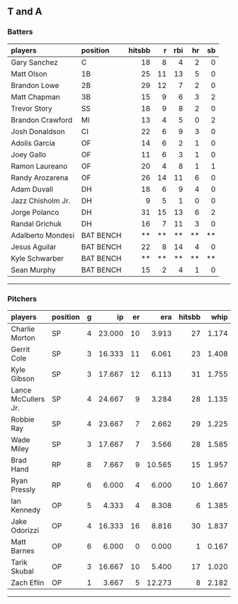 ## T and A

### Batters

 
|players           |position  | hitsbb|  r| rbi| hr| sb| 
|:-----------------|:---------|------:|--:|---:|--:|--:| 
|Gary Sanchez      |C         |     18|  8|   4|  2|  0| 
|Matt Olson        |1B        |     25| 11|  13|  5|  0| 
|Brandon Lowe      |2B        |     29| 12|   7|  2|  0| 
|Matt Chapman      |3B        |     15|  9|   6|  3|  2| 
|Trevor Story      |SS        |     18|  9|   8|  2|  0| 
|Brandon Crawford  |MI        |     13|  4|   5|  0|  2| 
|Josh Donaldson    |CI        |     22|  6|   9|  3|  0| 
|Adolis Garcia     |OF        |     14|  6|   2|  1|  0| 
|Joey Gallo        |OF        |     11|  6|   3|  1|  0| 
|Ramon Laureano    |OF        |     20|  4|   8|  1|  1| 
|Randy Arozarena   |OF        |     26| 14|  11|  6|  0| 
|Adam Duvall       |DH        |     18|  6|   9|  4|  0| 
|Jazz Chisholm Jr. |DH        |      9|  5|   1|  0|  0| 
|Jorge Polanco     |DH        |     31| 15|  13|  6|  2| 
|Randal Grichuk    |DH        |     16|  7|  11|  3|  0| 
|Adalberto Mondesi |BAT BENCH |     **| **|  **| **| **| 
|Jesus Aguilar     |BAT BENCH |     22|  8|  14|  4|  0| 
|Kyle Schwarber    |BAT BENCH |     **| **|  **| **| **| 
|Sean Murphy       |BAT BENCH |     15|  2|   4|  1|  0| 


* * *

### Pitchers

 
|players             |position |  g|     ip| er|    era| hitsbb|  whip| so|  w| sv| 
|:-------------------|:--------|--:|------:|--:|------:|------:|-----:|--:|--:|--:| 
|Charlie Morton      |SP       |  4| 23.000| 10|  3.913|     27| 1.174| 27|  2|  0| 
|Gerrit Cole         |SP       |  3| 16.333| 11|  6.061|     23| 1.408| 29|  1|  0| 
|Kyle Gibson         |SP       |  3| 17.667| 12|  6.113|     31| 1.755| 11|  1|  0| 
|Lance McCullers Jr. |SP       |  4| 24.667|  9|  3.284|     28| 1.135| 35|  3|  0| 
|Robbie Ray          |SP       |  4| 23.667|  7|  2.662|     29| 1.225| 24|  2|  0| 
|Wade Miley          |SP       |  3| 17.667|  7|  3.566|     28| 1.585| 12|  1|  0| 
|Brad Hand           |RP       |  8|  7.667|  9| 10.565|     15| 1.957|  7|  1|  2| 
|Ryan Pressly        |RP       |  6|  6.000|  4|  6.000|     10| 1.667|  7|  0|  2| 
|Ian Kennedy         |OP       |  5|  4.333|  4|  8.308|      6| 1.385|  6|  0|  1| 
|Jake Odorizzi       |OP       |  4| 16.333| 16|  8.816|     30| 1.837| 13|  1|  0| 
|Matt Barnes         |OP       |  6|  6.000|  0|  0.000|      1| 0.167|  5|  1|  5| 
|Tarik Skubal        |OP       |  3| 16.667| 10|  5.400|     17| 1.020| 12|  1|  0| 
|Zach Eflin          |OP       |  1|  3.667|  5| 12.273|      8| 2.182|  5|  0|  0| 


* * *


